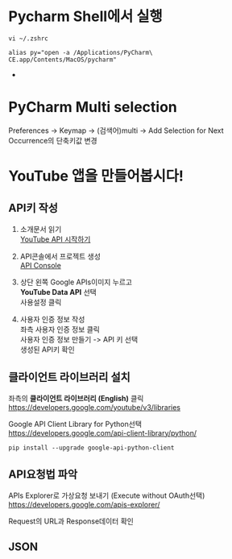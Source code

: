 # Pycharm Shell에서 실행

`vi ~/.zshrc`

```
alias py="open -a /Applications/PyCharm\ CE.app/Contents/MacOS/pycharm"

```
-

# PyCharm Multi selection

Preferences -> Keymap -> (검색어)multi -> Add Selection for Next Occurrence의 단축키값 변경


# YouTube 앱을 만들어봅시다!

## API키 작성

1. 소개문서 읽기  
[YouTube API 시작하기](https://developers.google.com/youtube/v3/getting-started)

2. API콘솔에서 프로젝트 생성  
[API Console](https://console.developers.google.com/iam-admin/projects)

3. 상단 왼쪽 Google APIs이미지 누르고  
**YouTube Data API** 선택  
사용설정 클릭

4. 사용자 인증 정보 작성  
좌측 사용자 인증 정보 클릭  
사용자 인증 정보 만들기 -> API 키 선택  
생성된 API키 확인


## 클라이언트 라이브러리 설치

좌측의 **클라이언트 라이브러리 (English)** 클릭  
<https://developers.google.com/youtube/v3/libraries>

Google API Client Library for Python선택  
<https://developers.google.com/api-client-library/python/>

```
pip install --upgrade google-api-python-client
```

## API요청법 파악

APIs Explorer로 가상요청 보내기 (Execute without OAuth선택)  
<https://developers.google.com/apis-explorer/>

Request의 URL과 Response데이터 확인


## JSON

